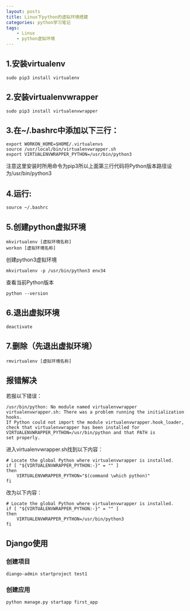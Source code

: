 ```yaml
---
layout: posts
title: Linux下python的虚拟环境搭建
categories: python学习笔记
tags:
    - Linux
    - python虚拟环境
---
```

## 1.安装virtualenv
```
sudo pip3 install virtualenv
```
## 2.安装virtualenvwrapper
```
sudo pip3 install virtualenvwrapper
```
## 3.在~/.bashrc中添加以下三行：
```
export WORKON_HOME=$HOME/.virtualenvs
source /usr/local/bin/virtualenvwrapper.sh
export VIRTUALENVWRAPPER_PYTHON=/usr/bin/python3
```
注意这里安装时所用命令为pip3所以上面第三行代码将Python版本路径设为/usr/bin/python3
## 4.运行:
```
source ~/.bashrc
```
<!-- more -->
## 5.创建python虚拟环境
```
mkvirtualenv [虚拟环境名称]
workon [虚拟环境名称]
```
创建python3虚拟环境
```
mkvirtualenv -p /usr/bin/python3 env34

```
查看当前Python版本
```
python --version
```
## 6.退出虚拟环境
```
deactivate
```
## 7.删除（先退出虚拟环境）
```
rmvirtualenv [虚拟环境名称]
```
## 报错解决
若报以下错误：
```
/usr/bin/python: No module named virtualenvwrapper  
virtualenvwrapper.sh: There was a problem running the initialization hooks.   
If Python could not import the module virtualenvwrapper.hook_loader,  
check that virtualenvwrapper has been installed for  
VIRTUALENVWRAPPER_PYTHON=/usr/bin/python and that PATH is  
set properly.  
```
进入virtualenvwrapper.sh找到以下内容：
```
# Locate the global Python where virtualenvwrapper is installed.
if [ "${VIRTUALENVWRAPPER_PYTHON:-}" = "" ]
then
    VIRTUALENVWRAPPER_PYTHON="$(command \which python)" 
fi
```
改为以下内容：
```
# Locate the global Python where virtualenvwrapper is installed.
if [ "${VIRTUALENVWRAPPER_PYTHON:-}" = "" ]
then
    VIRTUALENVWRAPPER_PYTHON=/usr/bin/python3
fi
```



## Django使用
### 创建项目
```
diango-admin startproject test1
```
### 创建应用
```
python manage.py startapp first_app
```
